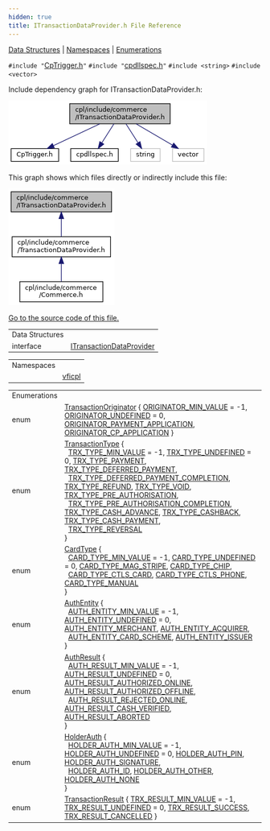 ```yaml
---
hidden: true
title: ITransactionDataProvider.h File Reference
---
```


[Data Structures](#nested-classes) \| [Namespaces](#namespaces) \| [Enumerations](#enum-members)

`#include "`<a href="_cp_trigger_8h_source.md">CpTrigger.h</a>`"`
`#include "`<a href="cpdllspec_8h_source.md">cpdllspec.h</a>`"`
`#include <string>`
`#include <vector>`

Include dependency graph for ITransactionDataProvider.h:

![](_i_transaction_data_provider_8h__incl.png)

This graph shows which files directly or indirectly include this file:

![](_i_transaction_data_provider_8h__dep__incl.png)

<a href="_i_transaction_data_provider_8h_source.md">Go to the source code of this file.</a>

|  |  |
|----|----|
| Data Structures |  |
| interface   | <a href="classvficpl_1_1_i_transaction_data_provider.md">ITransactionDataProvider</a> |

|            |                                                  |
|------------|--------------------------------------------------|
| Namespaces |                                                  |
|            | <a href="namespacevficpl.md">vficpl</a> |

|  |  |
|----|----|
| Enumerations |  |
| enum   | <a href="namespacevficpl.md#a6c410aee3c873fc45fe7bccf53c6b8d5">TransactionOriginator</a> { <a href="namespacevficpl.md#a6c410aee3c873fc45fe7bccf53c6b8d5a57d1b749897c258ca15d4aaa47f0ddda">ORIGINATOR_MIN_VALUE</a> = -1, <a href="namespacevficpl.md#a6c410aee3c873fc45fe7bccf53c6b8d5a36bb1c296647604d38b010a4ddf2c908">ORIGINATOR_UNDEFINED</a> = 0, <a href="namespacevficpl.md#a6c410aee3c873fc45fe7bccf53c6b8d5af005728e8702c6d948f1ad9dbea2c10a">ORIGINATOR_PAYMENT_APPLICATION</a>, <a href="namespacevficpl.md#a6c410aee3c873fc45fe7bccf53c6b8d5a2ea03fb9cd1b9c5bcb98e37dda60eb5c">ORIGINATOR_CP_APPLICATION</a> } |
| enum   | <a href="namespacevficpl.md#aa7a2e64697569804f14626bbb2649a58">TransactionType</a> {<br/>  <a href="namespacevficpl.md#aa7a2e64697569804f14626bbb2649a58ac9cf59a5cdefcf034807f0f020df4f2a">TRX_TYPE_MIN_VALUE</a> = -1, <a href="namespacevficpl.md#aa7a2e64697569804f14626bbb2649a58a1ba076296397909c41255f4114341d79">TRX_TYPE_UNDEFINED</a> = 0, <a href="namespacevficpl.md#aa7a2e64697569804f14626bbb2649a58af270ea53198f751c6402d0a8d90cca55">TRX_TYPE_PAYMENT</a>, <a href="namespacevficpl.md#aa7a2e64697569804f14626bbb2649a58aec2452e792b76e52b9927dc91447d24b">TRX_TYPE_DEFERRED_PAYMENT</a>,<br/>  <a href="namespacevficpl.md#aa7a2e64697569804f14626bbb2649a58a1e62629897315391e5de35fc048375b1">TRX_TYPE_DEFERRED_PAYMENT_COMPLETION</a>, <a href="namespacevficpl.md#aa7a2e64697569804f14626bbb2649a58a22871ee1fd2d70ab6c6ac05d02ab8a27">TRX_TYPE_REFUND</a>, <a href="namespacevficpl.md#aa7a2e64697569804f14626bbb2649a58add9aeec252d4fd2d5faf318b8044c079">TRX_TYPE_VOID</a>, <a href="namespacevficpl.md#aa7a2e64697569804f14626bbb2649a58a77669dabacaa14496ba6a2201700ee79">TRX_TYPE_PRE_AUTHORISATION</a>,<br/>  <a href="namespacevficpl.md#aa7a2e64697569804f14626bbb2649a58a4895cde5668e8f442bd2af653a99d574">TRX_TYPE_PRE_AUTHORISATION_COMPLETION</a>, <a href="namespacevficpl.md#aa7a2e64697569804f14626bbb2649a58aff0710c0e5dd208cccfd86da620a99e3">TRX_TYPE_CASH_ADVANCE</a>, <a href="namespacevficpl.md#aa7a2e64697569804f14626bbb2649a58a6f7ff053755d76095c8522e545d8b1c9">TRX_TYPE_CASHBACK</a>, <a href="namespacevficpl.md#aa7a2e64697569804f14626bbb2649a58afe81d94cb9377bccf3c1412d602018a4">TRX_TYPE_CASH_PAYMENT</a>,<br/>  <a href="namespacevficpl.md#aa7a2e64697569804f14626bbb2649a58ae6bbf21e449163eef511de208b8d345a">TRX_TYPE_REVERSAL</a><br/>} |
| enum   | <a href="namespacevficpl.md#a76b9e96d86b331202dcc0fba38b758cd">CardType</a> {<br/>  <a href="namespacevficpl.md#a76b9e96d86b331202dcc0fba38b758cdaf7d5e92a30556fba27496de1bf6642b4">CARD_TYPE_MIN_VALUE</a> = -1, <a href="namespacevficpl.md#a76b9e96d86b331202dcc0fba38b758cdabcc6b5795166223d8528bae2aff81530">CARD_TYPE_UNDEFINED</a> = 0, <a href="namespacevficpl.md#a76b9e96d86b331202dcc0fba38b758cda4c54f3a51230fc4a4b559e0f31764854">CARD_TYPE_MAG_STRIPE</a>, <a href="namespacevficpl.md#a76b9e96d86b331202dcc0fba38b758cdab29ecf453018fe08b2e64f11a77b249d">CARD_TYPE_CHIP</a>,<br/>  <a href="namespacevficpl.md#a76b9e96d86b331202dcc0fba38b758cda4a99e20b47e3ddd7c9ef05eb282d6dec">CARD_TYPE_CTLS_CARD</a>, <a href="namespacevficpl.md#a76b9e96d86b331202dcc0fba38b758cda336d510be7ce5671579cf4f206f616c2">CARD_TYPE_CTLS_PHONE</a>, <a href="namespacevficpl.md#a76b9e96d86b331202dcc0fba38b758cdab811da325f709369606e17aa1cb76a6e">CARD_TYPE_MANUAL</a><br/>} |
| enum   | <a href="namespacevficpl.md#abf880d7292973573c80d9fd18ea77453">AuthEntity</a> {<br/>  <a href="namespacevficpl.md#abf880d7292973573c80d9fd18ea77453ac1d44979f9e4d61f5665842ae60d1d77">AUTH_ENTITY_MIN_VALUE</a> = -1, <a href="namespacevficpl.md#abf880d7292973573c80d9fd18ea77453a2a5e1608827ba47ba87f1e4078e24f91">AUTH_ENTITY_UNDEFINED</a> = 0, <a href="namespacevficpl.md#abf880d7292973573c80d9fd18ea77453a44efc0ba541427fbd13046e3947413a8">AUTH_ENTITY_MERCHANT</a>, <a href="namespacevficpl.md#abf880d7292973573c80d9fd18ea77453a7e302c6b734137707dfe0e21fd7e3a39">AUTH_ENTITY_ACQUIRER</a>,<br/>  <a href="namespacevficpl.md#abf880d7292973573c80d9fd18ea77453a7de55871016aee7b476dca6297852ab9">AUTH_ENTITY_CARD_SCHEME</a>, <a href="namespacevficpl.md#abf880d7292973573c80d9fd18ea77453a6e17f5499de4132067c9d89914aae499">AUTH_ENTITY_ISSUER</a><br/>} |
| enum   | <a href="namespacevficpl.md#a87ba9bd5edfd749f4729620dbadd5fce">AuthResult</a> {<br/>  <a href="namespacevficpl.md#a87ba9bd5edfd749f4729620dbadd5fcea844d7e8f9402ac043df58f084eda0469">AUTH_RESULT_MIN_VALUE</a> = -1, <a href="namespacevficpl.md#a87ba9bd5edfd749f4729620dbadd5fcea01842cc50c96d8ebcce3899f7a6be8e8">AUTH_RESULT_UNDEFINED</a> = 0, <a href="namespacevficpl.md#a87ba9bd5edfd749f4729620dbadd5fcea4d44bf75d544f749d365460565869af6">AUTH_RESULT_AUTHORIZED_ONLINE</a>, <a href="namespacevficpl.md#a87ba9bd5edfd749f4729620dbadd5fceaed5a15f881bd37b4c9cab122342a2acc">AUTH_RESULT_AUTHORIZED_OFFLINE</a>,<br/>  <a href="namespacevficpl.md#a87ba9bd5edfd749f4729620dbadd5fcea6f0a10fdb47368de754a4692d8e251f2">AUTH_RESULT_REJECTED_ONLINE</a>, <a href="namespacevficpl.md#a87ba9bd5edfd749f4729620dbadd5fcea5225877e26989921a6e46138cb7e2153">AUTH_RESULT_CASH_VERIFIED</a>, <a href="namespacevficpl.md#a87ba9bd5edfd749f4729620dbadd5fceaae3961729e7ceaed899d2fed1e343f5e">AUTH_RESULT_ABORTED</a><br/>} |
| enum   | <a href="namespacevficpl.md#abc1dfb7e5d03f66392b0b4e8be15af50">HolderAuth</a> {<br/>  <a href="namespacevficpl.md#abc1dfb7e5d03f66392b0b4e8be15af50a13520fee927c826e79b8ad410da80073">HOLDER_AUTH_MIN_VALUE</a> = -1, <a href="namespacevficpl.md#abc1dfb7e5d03f66392b0b4e8be15af50a79279bc7212777399c5ccd893b0bc4e7">HOLDER_AUTH_UNDEFINED</a> = 0, <a href="namespacevficpl.md#abc1dfb7e5d03f66392b0b4e8be15af50a14528ba74d694ba44ea333e6b09fd890">HOLDER_AUTH_PIN</a>, <a href="namespacevficpl.md#abc1dfb7e5d03f66392b0b4e8be15af50a1be4162610288474eb7b780ddc8eacd6">HOLDER_AUTH_SIGNATURE</a>,<br/>  <a href="namespacevficpl.md#abc1dfb7e5d03f66392b0b4e8be15af50a73e3c991c566bed502f11806976ad4eb">HOLDER_AUTH_ID</a>, <a href="namespacevficpl.md#abc1dfb7e5d03f66392b0b4e8be15af50a51404dd4ab95fe214db01db10b175424">HOLDER_AUTH_OTHER</a>, <a href="namespacevficpl.md#abc1dfb7e5d03f66392b0b4e8be15af50a7b17b16b4e52aee87d875b5e7ef382d9">HOLDER_AUTH_NONE</a><br/>} |
| enum   | <a href="namespacevficpl.md#affde3f05c6a4a5092ccd40ec3e830d43">TransactionResult</a> { <a href="namespacevficpl.md#affde3f05c6a4a5092ccd40ec3e830d43abbadbf8eba95d9a193040157896529c5">TRX_RESULT_MIN_VALUE</a> = -1, <a href="namespacevficpl.md#affde3f05c6a4a5092ccd40ec3e830d43aa728f7be1f30330de91724598e48c351">TRX_RESULT_UNDEFINED</a> = 0, <a href="namespacevficpl.md#affde3f05c6a4a5092ccd40ec3e830d43a9d468b203514876d033fb5d0897719f4">TRX_RESULT_SUCCESS</a>, <a href="namespacevficpl.md#affde3f05c6a4a5092ccd40ec3e830d43a838dd830728627f70f8214d27d5c20ce">TRX_RESULT_CANCELLED</a> } |
